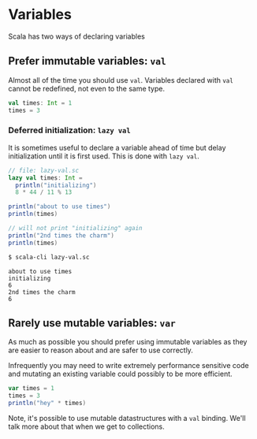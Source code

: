 # Variables

Scala has two ways of declaring variables


## Prefer immutable variables: `val`

Almost all of the time you should use `val`. Variables declared with `val` cannot be redefined, not even to the same type.

```scala sc:fail
val times: Int = 1
times = 3
```

### Deferred initialization: `lazy val`

It is sometimes useful to declare a variable ahead of time but delay initialization until it is first used. This is done with `lazy val`.

```scala
// file: lazy-val.sc
lazy val times: Int =
  println("initializing")
  8 * 44 / 11 % 13

println("about to use times")
println(times)

// will not print "initializing" again
println("2nd times the charm")
println(times)
```

```bash
$ scala-cli lazy-val.sc
```

```text
about to use times
initializing
6
2nd times the charm
6
```

## Rarely use mutable variables: `var`

As much as possible you should prefer using immutable variables as they are easier to reason about and are safer to use correctly.

Infrequently you may need to write extremely performance sensitive code and mutating an existing variable could possibly to be more efficient.

```scala
var times = 1
times = 3
println("hey" * times)
```

Note, it's possible to use mutable datastructures with a `val` binding. We'll talk more about that when we get to collections.
